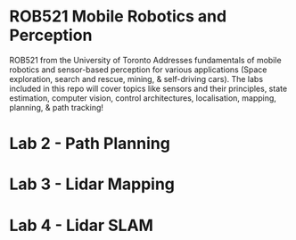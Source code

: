 # ROB521 Mobile Robotics and Perception
ROB521 from the University of Toronto 
Addresses fundamentals of mobile robotics and sensor-based perception for various applications (Space exploration, search and rescue, mining, & self-driving cars). The labs included in this repo will cover topics like sensors and their principles, state estimation, computer vision, control architectures, localisation, mapping, planning, & path tracking!

<h1>Lab 2 - Path Planning</h1>
<h1>Lab 3 - Lidar Mapping</h1>
<h1>Lab 4 - Lidar SLAM</h1>
